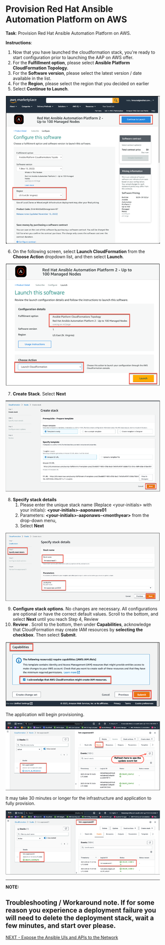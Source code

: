 <h1>Provision Red Hat Ansible Automation Platform on AWS</h1>

**Task**: Provision Red Hat Ansible Automation Platform on AWS.

**Instructions**:



1. Now that you have launched the cloudformation stack, you're ready to start configuration prior to launching the AAP on AWS offer.
2. For the **Fulfillment option**, please select **Ansible Platform CloudFormation Topology.**
3. For the **Software version**, please select the latest version / date available in the list.
4. For the **Region**, please select the region that you decided on earlier
5. Select **Continue to Launch**.

![alt_text](images/image6.png "image_tooltip")

6. On the following screen, select **Launch CloudFormation** from the **Choose Action** dropdown list, and then select **Launch**.

![alt_text](images/image7.png "image_tooltip")

7. **Create Stack**.  Select **Next**

![alt_text](images/image8.png "image_tooltip")

8. **Specify stack details**
    1. Please enter the unique stack name (Replace \<your-initials\> with your initials): **\<your-initials\>-aaponaws01**
    2. Parameters: **\<your-initials\>-aaponaws-\<monthyear\>** from the drop-down menu,
    3. Select **Next**

![alt_text](images/image9.png "image_tooltip")

9. **Configure stack options**.  No changes are necessary. All configurations are optional or have the correct default values. Scroll to the bottom, and select **Next** until you reach Step 4, Review
10. **Review <stackname>**.  Scroll to the bottom, then under **Capabilities**, acknowledge that CloudFormation may create IAM resources by **selecting the checkbox**.  Then select **Submit**.

![alt_text](images/image10.png "image_tooltip")

The application will begin provisioning.

![alt_text](images/image11.png "image_tooltip")

It may take 30 minutes or longer for the infrastructure and application to fully provision.

![alt_text](images/image12.png "image_tooltip")

---
**NOTE:**

**Troubleshooting / Workaround note**.  If for some reason you experience a deployment failure you will need to delete the deployment stack, wait a few minutes, and start over please.
---

[NEXT - Expose the Ansible UIs and APIs to the Network](page4.md)
